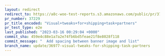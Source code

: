 ```yaml
---
layout: redirect
redirect_to: https://a8c-woo-test-reports.s3.amazonaws.com/public/pr/37229/e2e/index.html
pr_number: 37229
pr_title_encoded: "Visual+tweaks+for+shipping+task+partners"
pr_test_type: e2e
last_published: "2023-03-16 00:29:04 +0000"
commit_sha: 459e4c88e1a7a2e74fb6bd5feae21f8e8028f118
commit_message: "  Add spacing between banner image and list"
branch_name: update/36977-visual-tweaks-for-shipping-task-partners
---
```

